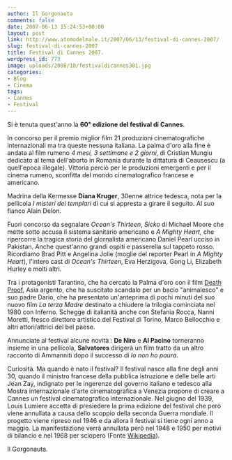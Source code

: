 ```yaml
---
author: Il Gorgonauta
comments: false
date: 2007-06-13 15:24:53+00:00
layout: post
link: http://www.atomodelmale.it/2007/06/13/festival-di-cannes-2007/
slug: festival-di-cannes-2007
title: Festival di Cannes 2007.
wordpress_id: 773
image: uploads/2008/10/festivaldicannes301.jpg
categories:
- Blog
- Cinema
tags:
- Cannes
- Festival
---
```


Si è tenuta quest'anno la **60° edizione del festival di Cannes**.

In concorso per il premio miglior film 21 produzioni cinematografiche internazionali ma tra queste nessuna italiana. La palma d'oro alla fine è andata al film rumeno _4 mesi, 3 settimane e 2 giorni_, di Cristian Mungiu dedicato al tema dell'aborto in Romania durante la dittatura di Ceausescu (a quell'epoca illegale). Vittoria perciò per le produzioni emergenti e per il cinema rumeno, sconfitta del mondo cinematografico francese e americano.

Madrina della Kermesse **Diana Kruger**, 30enne attrice tedesca, nota per la pellicola _I misteri dei templari_ di cui si appresta a girare il seguito. Al suo fianco Alain Delon.

Fuori concorso da segnalare _Ocean's Thirteen_, _Sicko_ di Michael Moore che mette sotto accusa il sistema sanitario americano e _A Mighty Heart,_ che ripercorre la tragica storia del giornalista americano Daniel Pearl ucciso in Pakistan. Anche quest'anno grandi ospiti e passerella sul tappeto rosso. Ricordiamo Brad Pitt e Angelina Jolie (moglie del reporter Pearl in _A Mighty Heart_), l'intero cast di _Ocean's Thirteen_, Eva Herzigova, Gong Li, Elizabeth Hurley e molti altri.

Tra i protagonisti Tarantino, che ha cercato la Palma d'oro con il film [Death Proof](/2007/06/13/death-proof-a-prova-di-morte.html), Asia argento, che ha suscitato scandalo per un bacio "animalesco" e suo padre Dario, che ha presentato un'anteprima di pochi minuti del suo nuovo film _La terza Madre_ destinato a chiudere la trilogia cominciata nel 1980 con Inferno. Schegge di italianità anche con Stefania Rocca, Nanni Moretti, fresco direttore artistico del Festival di Torino, Marco Bellocchio e altri attori/attrici del bel paese.

Annunciate al festival alcune novità : **De Niro** e **Al Pacino** torneranno insieme in una pellicola, **Salvatores** dirigerà un film tratto da un altro racconto di Ammanniti dopo il successo di _Io non ho paura_.

Curiosità. Ma quando è nato il festival? Il festival nasce alla fine degli anni 30, quando il ministro francese della pubblica istruzione e delle belle arti Jean Zay, indignato per le ingerenze del governo italiano e tedesco alla Mostra internazionale d'arte cinematografica a Venezia propone di creare a Cannes un festival cinematografico internazionale. Nel giugno del 1939, Louis Lumiere accetta di presiedere la prima edizione del festival che però viene annullata a causa dello scoppio della seconda Guerra mondiale. Il progetto viene ripreso nel 1946 e da allora il festival si tiene ogni anno a maggio. La manifestazione verrà annullata però nel 1948 e 1950 per motivi di bilancio e nel 1968 per sciopero (Fonte [Wikipedia](http://it.wikipedia.org/)).

Il Gorgonauta.
